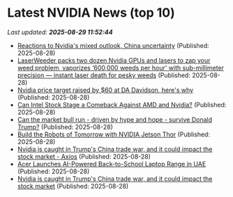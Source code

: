 # Latest NVIDIA News (top 10)
_Last updated: **2025-08-29 11:52:44**_

- [Reactions to Nvidia's mixed outlook, China uncertainty](https://finance.yahoo.com/news/reactions-nvidias-mixed-outlook-china-114850792.html) (Published: 2025-08-28)
- [LaserWeeder packs two dozen Nvidia GPUs and lasers to zap your weed problem, vaporizes ‘600,000 weeds per hour' with sub-millimeter precision — instant laser death for pesky weeds](https://www.tomshardware.com/tech-industry/artificial-intelligence/laserweeder-packs-two-dozen-nvidia-gpus-and-lasers-to-zap-your-weed-problem-vaporizes-600-000-weeds-per-hour-with-sub-millimeter-precision-instant-laser-death-for-pesky-weeds) (Published: 2025-08-28)
- [Nvidia price target raised by $60 at DA Davidson, here's why](https://thefly.com/permalinks/entry.php/id4189825/NVDA-Nvidia-price-target-raised-by--at-DA-Davidson-heres-why) (Published: 2025-08-28)
- [Can Intel Stock Stage a Comeback Against AMD and Nvidia?](https://biztoc.com/x/bc9ab2b806d950f0) (Published: 2025-08-28)
- [Can the market bull run - driven by hype and hope - survive Donald Trump?](https://www.irishtimes.com/your-money/2025/08/28/can-the-market-bull-run-driven-by-hype-and-hope-survive-donald-trump/) (Published: 2025-08-28)
- [Build the Robots of Tomorrow with NVIDIA Jetson Thor](https://www.seeedstudio.com/blog/2025/08/28/build-the-robots-of-tomorrow-with-nvidia-jetson-thor/) (Published: 2025-08-28)
- [Nvidia is caught in Trump's China trade war, and it could impact the stock market - Axios](https://slashdot.org/firehose.pl?op=view&amp;id=178913782) (Published: 2025-08-28)
- [Acer Launches AI-Powered Back-to-School Laptop Range in UAE](https://me.pcmag.com/en/laptops/31919/acer-launches-ai-powered-back-to-school-laptop-range-in-uae) (Published: 2025-08-28)
- [Nvidia is caught in Trump's China trade war, and it could impact the stock market](https://biztoc.com/x/db406ba7da1a778f) (Published: 2025-08-28)
